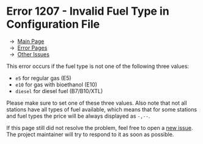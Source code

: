 # Error 1207 - Invalid Fuel Type in Configuration File

&nbsp;&nbsp;→ &nbsp;[Main Page](../)  
&nbsp;&nbsp;→ &nbsp;[Error Pages](../errors)  
&nbsp;&nbsp;→ &nbsp;[Other Issues](https://github.com/smolinde/iot-dashboard/issues)

This error occurs if the fuel type is not one of the following three values:

- `e5` for regular gas (E5)
- `e10` for gas with bioethanol (E10)
- `diesel` for diesel fuel (B7/B10/XTL)

Please make sure to set one of these three values. Also note that not all stations have all types of fuel available, which means that for some stations and fuel types the price will be always displayed as `-,--`.

If this page still did not resolve the problem, feel free to open a [new issue](https://github.com/smolinde/iot-dashboard/issues/new?template=BLANK_ISSUE). The project maintainer will try to respond to it as soon as possible.
